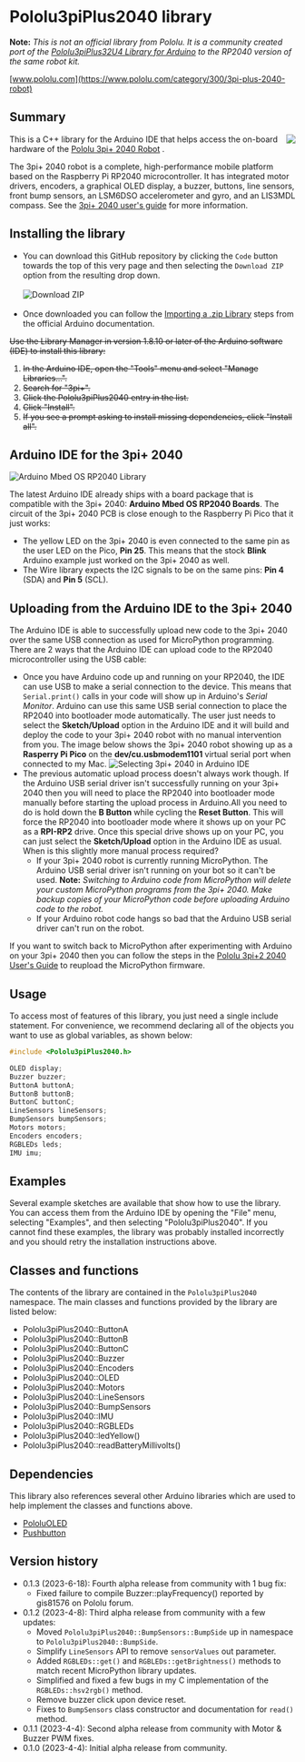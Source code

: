 # Pololu3piPlus2040 library

**Note:** *This is not an official library from Pololu. It is a community created port of the [Pololu3piPlus32U4 Library for Arduino](https://github.com/pololu/pololu-3pi-plus-32u4-arduino-library) to the RP2040 version of the same robot kit.*

[www.pololu.com](https://www.pololu.com/category/300/3pi-plus-2040-robot)

## Summary

<img align="right" src="https://a.pololu-files.com/picture/0J12003.300.jpg">

This is a C++ library for the Arduino IDE that helps access the on-board hardware of the [Pololu 3pi+ 2040 Robot](https://www.pololu.com/category/300/3pi-plus-2040-robot) .

The 3pi+ 2040 robot is a complete, high-performance mobile platform based on the Raspberry Pi RP2040 microcontroller.  It has integrated motor drivers, encoders, a graphical OLED display, a buzzer, buttons, line sensors, front bump sensors, an LSM6DSO accelerometer and gyro, and an LIS3MDL compass. See the [3pi+ 2040 user's guide](https://www.pololu.com/docs/0J86) for more information.

## Installing the library

* You can download this GitHub repository by clicking the `Code` button towards the top of this very page and then selecting the `Download ZIP` option from the resulting drop down.<br><br>
![Download ZIP](pio/DownloadZip.png)<br><br>
* Once downloaded you can follow the [Importing a .zip Library](https://docs.arduino.cc/software/ide-v1/tutorials/installing-libraries#importing-a-zip-library) steps from the official Arduino documentation.

~~Use the Library Manager in version 1.8.10 or later of the Arduino software (IDE) to install this library:~~

1. ~~In the Arduino IDE, open the "Tools" menu and select "Manage Libraries...".~~
2. ~~Search for "3pi+".~~
3. ~~Click the Pololu3piPlus2040 entry in the list.~~
4. ~~Click "Install".~~
5. ~~If you see a prompt asking to install missing dependencies, click "Install all".~~

## Arduino IDE for the 3pi+ 2040
![Arduino Mbed OS RP2040 Library](pio/ArduinoRP2040.png)

The latest Arduino IDE already ships with a board package that is compatible with the 3pi+ 2040: **Arduino Mbed OS RP2040 Boards**. The circuit of the 3pi+ 2040 PCB is close enough to the Raspberry Pi Pico that it just works:
* The yellow LED on the 3pi+ 2040 is even connected to the same pin as the user LED on the Pico, **Pin 25**. This means that the stock **Blink** Arduino example just worked on the 3pi+ 2040 as well.
* The Wire library expects the I2C signals to be on the same pins: **Pin 4** (SDA) and **Pin 5** (SCL).


## Uploading from the Arduino IDE to the 3pi+ 2040
The Arduino IDE is able to successfully upload new code to the 3pi+ 2040 over the same USB connection as used for MicroPython programming. There are 2 ways that the Arduino IDE can upload code to the RP2040 microcontroller using the USB cable:
* Once you have Arduino code up and running on your RP2040, the IDE can use USB to make a serial connection to the device. This means that `Serial.print()` calls in your code will show up in Arduino's *Serial Monitor*. Arduino can use this same USB serial connection to place the RP2040 into bootloader mode automatically. The user just needs to select the **Sketch/Upload** option in the Arduino IDE and it will build and deploy the code to your 3pi+ 2040 robot with no manual intervention from you. The image below shows the 3pi+ 2040 robot showing up as a **Rasperry Pi Pico** on the **dev/cu.usbmodem1101** virtual serial port when connected to my Mac.
![Selecting 3pi+ 2040 in Arduino IDE](pio/Arduino3pi2040.png)
* The previous automatic upload process doesn't always work though. If the Arduino USB serial driver isn't successfully running on your 3pi+ 2040 then you will need to place the RP2040 into bootloader mode manually before starting the upload process in Arduino.All you need to do is hold down the **B Button** while cycling the **Reset Button**. This will force the RP2040 into bootloader mode where it shows up on your PC as a **RPI-RP2** drive. Once this special drive shows up on your PC, you can just select the **Sketch/Upload** option in the Arduino IDE as usual. When is this slightly more manual process required?
  * If your 3pi+ 2040 robot is currently running MicroPython. The Arduino USB serial driver isn't running on your bot so it can't be used. **Note:** *Switching to Arduino code from MicroPython will delete your custom MicroPython programs from the 3pi+ 2040. Make backup copies of your MicroPython code before uploading Arduino code to the robot.*
  * If your Arduino robot code hangs so bad that the Arduino USB serial driver can't run on the robot.

If you want to switch back to MicroPython after experimenting with Arduino on your 3pi+ 2040 then you can follow the steps in the [Pololu 3pi+2 2040 User's Guide](https://www.pololu.com/docs/0J86/5.1) to reupload the MicroPython firmware.

## Usage

To access most of features of this library, you just need a single include statement.  For convenience, we recommend declaring all of the objects you want to use as global variables, as shown below:

```cpp
#include <Pololu3piPlus2040.h>

OLED display;
Buzzer buzzer;
ButtonA buttonA;
ButtonB buttonB;
ButtonC buttonC;
LineSensors lineSensors;
BumpSensors bumpSensors;
Motors motors;
Encoders encoders;
RGBLEDs leds;
IMU imu;
```

## Examples

Several example sketches are available that show how to use the library.  You can access them from the Arduino IDE by opening the "File" menu, selecting "Examples", and then selecting "Pololu3piPlus2040".  If you cannot find these examples, the library was probably installed incorrectly and you should retry the installation instructions above.

## Classes and functions

The contents of the library are contained in the `Pololu3piPlus2040` namespace. The main classes and functions provided by the library are listed below:

* Pololu3piPlus2040::ButtonA
* Pololu3piPlus2040::ButtonB
* Pololu3piPlus2040::ButtonC
* Pololu3piPlus2040::Buzzer
* Pololu3piPlus2040::Encoders
* Pololu3piPlus2040::OLED
* Pololu3piPlus2040::Motors
* Pololu3piPlus2040::LineSensors
* Pololu3piPlus2040::BumpSensors
* Pololu3piPlus2040::IMU
* Pololu3piPlus2040::RGBLEDs
* Pololu3piPlus2040::ledYellow()
* Pololu3piPlus2040::readBatteryMillivolts()

## Dependencies

This library also references several other Arduino libraries which are used to help implement the classes and functions above.

* [PololuOLED](https://github.com/pololu/pololu-oled-arduino)
* [Pushbutton](https://github.com/pololu/pushbutton-arduino)

## Version history
* 0.1.3 (2023-6-18): Fourth alpha release from community with 1 bug fix:
  * Fixed failure to compile Buzzer::playFrequency() reported by gis81576 on Pololu forum.
* 0.1.2 (2023-4-8): Third alpha release from community with a few updates:
  * Moved `Pololu3piPlus2040::BumpSensors::BumpSide` up in namespace to `Pololu3piPlus2040::BumpSide`.
  * Simplify `LineSensors` API to remove `sensorValues` out parameter.
  * Added `RGBLEDs::get()` and `RGBLEDs::getBrightness()` methods to match recent MicroPython library updates.
  * Simplified and fixed a few bugs in my C implementation of the `RGBLEDs::hsv2rgb()` method.
  * Remove buzzer click upon device reset.
  * Fixes to `BumpSensors` class constructor and documentation for `read()` method.
* 0.1.1 (2023-4-4): Second alpha release from community with Motor & Buzzer PWM fixes.
* 0.1.0 (2023-4-4): Initial alpha release from community.
